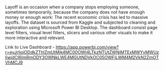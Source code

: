 Layoff is an occasion when a company stops employing someone, sometimes temporarily, because the company does not have enough money or enough work: The recent economic crisis has led to massive layoffs. The dataset is sourced from Kaggle and subjected to cleaning and exploration using Microsoft Power BI Desktop. The dashboard consist page level filters, visual level filters, slicers and various other visuals to make it more interactive and relevant.

Link to Live Dashboard - https://app.powerbi.com/view?r=eyJrIjoiODdkZThlZmUtMjk4MC00OWI4LTkzNTUtZWNiMTExMWYyMWUzIiwidCI6ImRmODY3OWNkLWE4MGUtNDVkOC05OWFjLWM4M2VkN2ZmOTVhMCJ9
